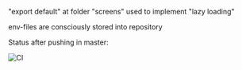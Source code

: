 "export default" at folder "screens" used to implement "lazy loading"

env-files are consciously stored into repository

Status after pushing in master:

![CI](https://github.com/qwe3qwe3lott/kozlov_rmr_hw_client/workflows/prepare-for-deploy/badge.svg?branch=master)